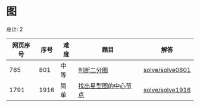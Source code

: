 # 图

<!--- table -->


总计: 2

| 网页序号 | 序号 | 难度 | 题目                    | 解答                      |
| ---- | ---- | ---- | ------------------ | ---------------- |
| 785 | 801 | 中等 | [判断二分图](https://leetcode-cn.com/problems/is-graph-bipartite/) | [solve/solve0801](../solve/solve0801)|
| 1791 | 1916 | 简单 | [找出星型图的中心节点](https://leetcode-cn.com/problems/find-center-of-star-graph/) | [solve/solve1916](../solve/solve1916)|
